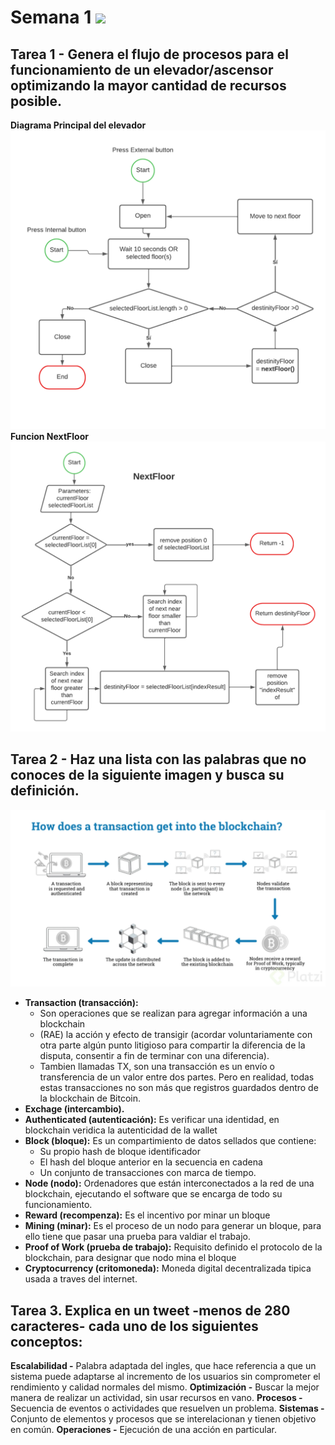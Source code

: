 # Semana 1 [<img src="https://static.platzi.com/media/learningpath/badges/57d7a4b1-b706-454f-88a1-9fe36a1758f6.jpg" width="32">](https://platzi.com/clases/3235-ethereum-dev-program/51304-clase-en-vivo-28-de-junio-tareas/)
## Tarea 1 - Genera el flujo de procesos para el funcionamiento de un elevador/ascensor optimizando la mayor cantidad de recursos posible.

**Diagrama Principal del elevador**
![elevador-principal](./assets/diagrama-elevador-principal.png)
**Funcion NextFloor**
![elevador-function](./assets/diagrama-elevador-function.png)

## Tarea 2 -  Haz una lista con las palabras que no conoces de la siguiente imagen y busca su definición.

![transaction-block](./assets/transaction-block.webp)


- **Transaction (transacción):**
    - Son operaciones que se realizan para agregar información a una blockchain
    - (RAE) la acción y efecto de transigir (acordar voluntariamente con otra parte algún punto litigioso para compartir la diferencia de la disputa, consentir a fin de terminar con una diferencia).
    - Tambien llamadas TX, son una transacción es un envío o transferencia de un valor entre dos partes. Pero en realidad, todas estas transacciones no son más que registros guardados dentro de la blockchain de Bitcoin.
- **Exchage (intercambio).**
- **Authenticated (autenticación):** Es verificar una identidad, en blockchain veridica la autenticidad de la wallet
- **Block (bloque):** Es un compartimiento de datos sellados que contiene:
    - Su propio hash de bloque identificador
    - El hash del bloque anterior en la secuencia en cadena
    - Un conjunto de transacciones con marca de tiempo.
- **Node (nodo):** Ordenadores que están interconectados a la red de una blockchain, ejecutando el software que se encarga de todo su funcionamiento.
- **Reward (recompenza):** Es el incentivo por minar un bloque
- **Mining (minar):** Es el proceso de un nodo para generar un bloque, para ello tiene que pasar una prueba para valdiar el trabajo.
- **Proof of Work (prueba de trabajo):** Requisito definido el protocolo de la blockchain, para designar que nodo mina el bloque
- **Cryptocurrency (critomoneda):** Moneda digital decentralizada tipica usada a traves del internet.

## Tarea 3. Explica en un tweet -menos de 280 caracteres- cada uno de los siguientes conceptos:

**Escalabilidad -** Palabra adaptada del ingles, que hace referencia a que un sistema puede adaptarse al incremento de los usuarios sin comprometer el rendimiento y calidad normales del mismo.
**Optimización -** Buscar la mejor manera de realizar un actividad, sin usar recursos en vano.
**Procesos -** Secuencia de eventos o actividades que resuelven un problema.
**Sistemas -** Conjunto de elementos y procesos que se interelacionan y tienen objetivo en común.
**Operaciones -** Ejecución de una acción en particular.